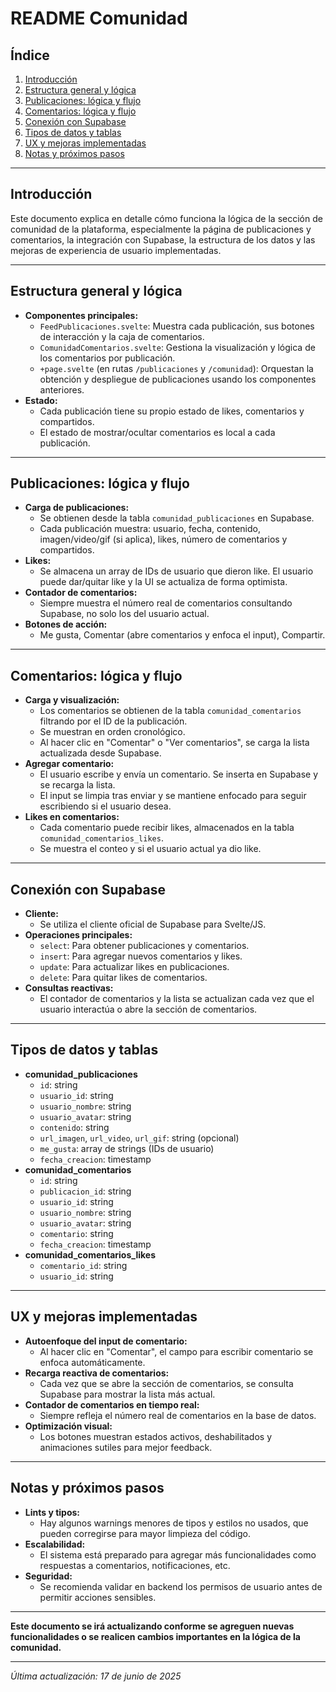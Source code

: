 # README Comunidad

## Índice
1. [Introducción](#introducción)
2. [Estructura general y lógica](#estructura-general-y-lógica)
3. [Publicaciones: lógica y flujo](#publicaciones-lógica-y-flujo)
4. [Comentarios: lógica y flujo](#comentarios-lógica-y-flujo)
5. [Conexión con Supabase](#conexión-con-supabase)
6. [Tipos de datos y tablas](#tipos-de-datos-y-tablas)
7. [UX y mejoras implementadas](#ux-y-mejoras-implementadas)
8. [Notas y próximos pasos](#notas-y-próximos-pasos)

---

## Introducción
Este documento explica en detalle cómo funciona la lógica de la sección de comunidad de la plataforma, especialmente la página de publicaciones y comentarios, la integración con Supabase, la estructura de los datos y las mejoras de experiencia de usuario implementadas.

---

## Estructura general y lógica
- **Componentes principales:**
  - `FeedPublicaciones.svelte`: Muestra cada publicación, sus botones de interacción y la caja de comentarios.
  - `ComunidadComentarios.svelte`: Gestiona la visualización y lógica de los comentarios por publicación.
  - `+page.svelte` (en rutas `/publicaciones` y `/comunidad`): Orquestan la obtención y despliegue de publicaciones usando los componentes anteriores.
- **Estado:**
  - Cada publicación tiene su propio estado de likes, comentarios y compartidos.
  - El estado de mostrar/ocultar comentarios es local a cada publicación.

---

## Publicaciones: lógica y flujo
- **Carga de publicaciones:**
  - Se obtienen desde la tabla `comunidad_publicaciones` en Supabase.
  - Cada publicación muestra: usuario, fecha, contenido, imagen/video/gif (si aplica), likes, número de comentarios y compartidos.
- **Likes:**
  - Se almacena un array de IDs de usuario que dieron like. El usuario puede dar/quitar like y la UI se actualiza de forma optimista.
- **Contador de comentarios:**
  - Siempre muestra el número real de comentarios consultando Supabase, no solo los del usuario actual.
- **Botones de acción:**
  - Me gusta, Comentar (abre comentarios y enfoca el input), Compartir.

---

## Comentarios: lógica y flujo
- **Carga y visualización:**
  - Los comentarios se obtienen de la tabla `comunidad_comentarios` filtrando por el ID de la publicación.
  - Se muestran en orden cronológico.
  - Al hacer clic en "Comentar" o "Ver comentarios", se carga la lista actualizada desde Supabase.
- **Agregar comentario:**
  - El usuario escribe y envía un comentario. Se inserta en Supabase y se recarga la lista.
  - El input se limpia tras enviar y se mantiene enfocado para seguir escribiendo si el usuario desea.
- **Likes en comentarios:**
  - Cada comentario puede recibir likes, almacenados en la tabla `comunidad_comentarios_likes`.
  - Se muestra el conteo y si el usuario actual ya dio like.

---

## Conexión con Supabase
- **Cliente:**
  - Se utiliza el cliente oficial de Supabase para Svelte/JS.
- **Operaciones principales:**
  - `select`: Para obtener publicaciones y comentarios.
  - `insert`: Para agregar nuevos comentarios y likes.
  - `update`: Para actualizar likes en publicaciones.
  - `delete`: Para quitar likes de comentarios.
- **Consultas reactivas:**
  - El contador de comentarios y la lista se actualizan cada vez que el usuario interactúa o abre la sección de comentarios.

---

## Tipos de datos y tablas
- **comunidad_publicaciones**
  - `id`: string
  - `usuario_id`: string
  - `usuario_nombre`: string
  - `usuario_avatar`: string
  - `contenido`: string
  - `url_imagen`, `url_video`, `url_gif`: string (opcional)
  - `me_gusta`: array de strings (IDs de usuario)
  - `fecha_creacion`: timestamp
- **comunidad_comentarios**
  - `id`: string
  - `publicacion_id`: string
  - `usuario_id`: string
  - `usuario_nombre`: string
  - `usuario_avatar`: string
  - `comentario`: string
  - `fecha_creacion`: timestamp
- **comunidad_comentarios_likes**
  - `comentario_id`: string
  - `usuario_id`: string

---

## UX y mejoras implementadas
- **Autoenfoque del input de comentario:**
  - Al hacer clic en "Comentar", el campo para escribir comentario se enfoca automáticamente.
- **Recarga reactiva de comentarios:**
  - Cada vez que se abre la sección de comentarios, se consulta Supabase para mostrar la lista más actual.
- **Contador de comentarios en tiempo real:**
  - Siempre refleja el número real de comentarios en la base de datos.
- **Optimización visual:**
  - Los botones muestran estados activos, deshabilitados y animaciones sutiles para mejor feedback.

---

## Notas y próximos pasos
- **Lints y tipos:**
  - Hay algunos warnings menores de tipos y estilos no usados, que pueden corregirse para mayor limpieza del código.
- **Escalabilidad:**
  - El sistema está preparado para agregar más funcionalidades como respuestas a comentarios, notificaciones, etc.
- **Seguridad:**
  - Se recomienda validar en backend los permisos de usuario antes de permitir acciones sensibles.

---

**Este documento se irá actualizando conforme se agreguen nuevas funcionalidades o se realicen cambios importantes en la lógica de la comunidad.**

---

*Última actualización: 17 de junio de 2025*
